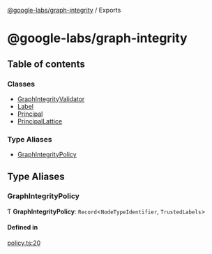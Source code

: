 [@google-labs/graph-integrity](README.md) / Exports

# @google-labs/graph-integrity

## Table of contents

### Classes

- [GraphIntegrityValidator](classes/GraphIntegrityValidator.md)
- [Label](classes/Label.md)
- [Principal](classes/Principal.md)
- [PrincipalLattice](classes/PrincipalLattice.md)

### Type Aliases

- [GraphIntegrityPolicy](modules.md#graphintegritypolicy)

## Type Aliases

### GraphIntegrityPolicy

Ƭ **GraphIntegrityPolicy**: `Record`\<`NodeTypeIdentifier`, `TrustedLabels`\>

#### Defined in

[policy.ts:20](https://github.com/breadboard-ai/breadboard/blob/5005f139/packages/graph-integrity/src/policy.ts#L20)
